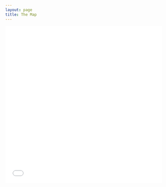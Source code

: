 ```yaml
---
layout: page
title: The Map
---
```


<iframe src="map/map.html" height="500" width="500" style="border:none;"></iframe>
